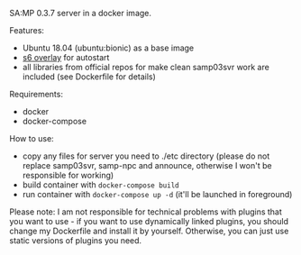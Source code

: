 SA:MP 0.3.7 server in a docker image.

Features:
* Ubuntu 18.04 (ubuntu:bionic) as a base image
* [s6 overlay](https://github.com/just-containers/s6-overlay) for autostart
* all libraries from official repos for make clean samp03svr work are included (see Dockerfile for details)

Requirements:
* docker
* docker-compose

How to use:
* copy any files for server you need to ./etc directory (please do not replace samp03svr, samp-npc and announce, otherwise I won't be responsible for working)
* build container with ``docker-compose build``
* run container with ``docker-compose up -d`` (it'll be launched in foreground)

Please note: I am not responsible for technical problems with plugins that you want to use - if you want to use dynamically linked plugins, you should change my Dockerfile and install it by yourself. Otherwise, you can just use static versions of plugins you need.
